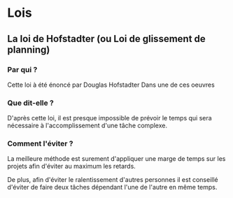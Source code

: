 # Lois
## La loi de Hofstadter (ou Loi de glissement de planning)

### Par qui ? 

Cette loi à été énoncé par Douglas Hofstadter Dans une de ces oeuvres

### Que dit-elle ?

D'après cette loi, il est presque impossible de prévoir le temps qui sera nécessaire à l'accomplissement d'une tâche complexe. 

### Comment l'éviter ?

La meilleure méthode est surement d'appliquer une marge de temps sur les projets afin d'éviter au maximum les retards.

De plus, afin d'éviter le ralentissement d'autres personnes il est conseillé d'éviter de faire deux tâches dépendant l'une de l'autre en même temps.

